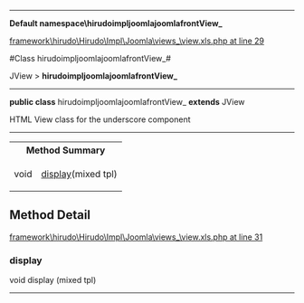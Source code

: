 

- - -

**Default namespace\hirudoimpljoomlajoomlafrontView_**


<a href="https://github.com/JeyDotC/Hirudo/blob/master/framework/hirudo/Hirudo/Impl/Joomla/views/_/view.xls.php#L29" target='_blank'>framework\hirudo\Hirudo\Impl\Joomla\views\_\view.xls.php at line 29</a>

#Class hirudoimpljoomlajoomlafrontView_#

JView &gt; **hirudoimpljoomlajoomlafrontView_**




- - -

<p><strong>public  class</strong> <span>hirudoimpljoomlajoomlafrontView_</span>
<strong>extends</strong> JView

</p>

<div class="comment" id="overview_description"><p>HTML View class for the underscore component</p></div>



<hr />

<table id="summary_method">
<tr><th colspan="2">Method Summary</th></tr>
<tr>
<td><span class='k'></span> <span class='nx'>void</span></td>
<td class="description"><p class="name"><a href="#display">display</a>(mixed tpl)</p></td>
</tr>
</table>

<h2 id="detail_method">Method Detail</h2>

<a href="https://github.com/JeyDotC/Hirudo/blob/master/framework/hirudo/Hirudo/Impl/Joomla/views/_/view.xls.php#L31" target='_blank'>framework\hirudo\Hirudo\Impl\Joomla\views\_\view.xls.php at line 31</a>

<h3 id="display()">display</h3>
<span class='k'></span> <span class='nx'>void</span> <span class='nf'>display</span> (mixed tpl)

<div class="details">

</div>

- - -

